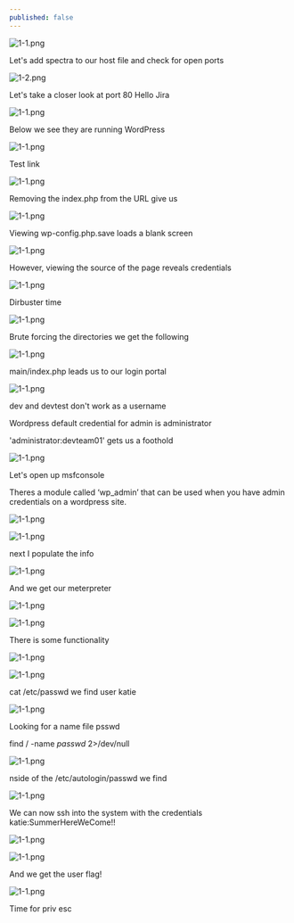 ```yaml
---
published: false
---
```


![1-1.png]({{site.baseurl}}/htb/spectra/1-1.png)





Let's add spectra to our host file and check for open ports 





![1-2.png]({{site.baseurl}}/htb/spectra/1-2.png)





Let's take a closer look at port 80
Hello Jira 





![1-1.png]({{site.baseurl}}/htb/spectra/1-3.png)




Below we see they are running WordPress





![1-1.png]({{site.baseurl}}/htb/spectra/1-4.png)





Test link





![1-1.png]({{site.baseurl}}/htb/spectra/1-5.png)





Removing the index.php from the URL give us 





![1-1.png]({{site.baseurl}}/htb/spectra/1-6.png)





Viewing wp-config.php.save loads a blank screen





![1-1.png]({{site.baseurl}}/htb/spectra/1-7.png)





However, viewing the source of the page reveals credentials





![1-1.png]({{site.baseurl}}/htb/spectra/1-8.png)





Dirbuster time





![1-1.png]({{site.baseurl}}/htb/spectra/1-9.png)





Brute forcing the directories we get the following





![1-1.png]({{site.baseurl}}/htb/spectra/1-10.png)





main/index.php leads us to our login portal





![1-1.png]({{site.baseurl}}/htb/spectra/1-11.png)





dev and devtest don't work as a username






Wordpress default credential for admin is administrator






'administrator:devteam01' gets us a foothold






![1-1.png]({{site.baseurl}}/htb/spectra/1-12.png)





Let's open up msfconsole






Theres a module called ‘wp_admin’ that can be used when you have admin credentials on a 
wordpress site. 





![1-1.png]({{site.baseurl}}/htb/spectra/1-13.png)






![1-1.png]({{site.baseurl}}/htb/spectra/1-14.png)





next I populate the info 






![1-1.png]({{site.baseurl}}/htb/spectra/1-15.png)






And we get our meterpreter







![1-1.png]({{site.baseurl}}/htb/spectra/1-16.png)






![1-1.png]({{site.baseurl}}/htb/spectra/1-17.png)





There is some functionality





![1-1.png]({{site.baseurl}}/htb/spectra/1-18.png)






![1-1.png]({{site.baseurl}}/htb/spectra/1-19.png)





cat /etc/passwd we find user katie





![1-1.png]({{site.baseurl}}/htb/spectra/1-20.png)






Looking for a name file psswd







find / -name *passwd* 2>/dev/null 






![1-1.png]({{site.baseurl}}/htb/spectra/1-21.png)






nside of the /etc/autologin/passwd we find 






![1-1.png]({{site.baseurl}}/htb/spectra/1-22.png)






We can now ssh into the system with the credentials katie:SummerHereWeCome!!






![1-1.png]({{site.baseurl}}/htb/spectra/1-23.png)






![1-1.png]({{site.baseurl}}/htb/spectra/1-24.png)





And we get the user flag!






![1-1.png]({{site.baseurl}}/htb/spectra/1-25.png)






Time for priv esc 




